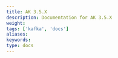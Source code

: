 ```yaml
---
title: AK 3.5.X
description: Documentation for AK 3.5.X
weight: 
tags: ['kafka', 'docs']
aliases: 
keywords: 
type: docs
---
```


